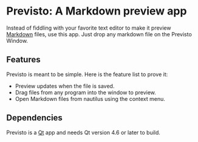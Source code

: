 # Previsto: A Markdown preview app

Instead of fiddling with your favorite text editor to
make it preview [Markdown][1] files, use this app. Just 
drop any markdown file on the Previsto Window.

## Features

Previsto is meant to be simple. Here is the feature
list to prove it:

- Preview updates when the file is saved.
- Drag files from any program into the window to preview.
- Open Markdown files from nautilus using the context menu.

## Dependencies

Previsto is a [Qt][2] app and needs Qt version 4.6 or later
to build.

[1]: http://daringfireball.net/projects/markdown
[2]: http://qt.nokia.com

